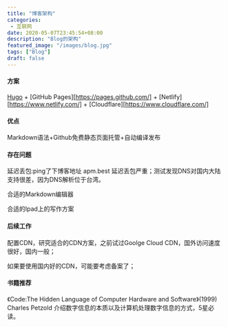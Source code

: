 ```yaml
---
title: "博客架构"
categories: 
 - 互联网
date: 2020-05-07T23:45:54+08:00
description: "Blog的架构"
featured_image: "/images/blog.jpg"
tags: ["Blog"]
draft: false
---
```

#### 方案
<a href="https://gohugo.io" target="_blank">Hugo</a> + [GitHub Pages][https://pages.github.com/] + [Netlify][https://www.netlify.com/] + [Cloudflare][https://www.cloudflare.com/]

#### 优点
Markdown语法+Github免费静态页面托管+自动编译发布

#### 存在问题
延迟丢包:ping了下博客地址 apm.best 延迟丢包严重；测试发现DNS对国内大陆支持很差，因为DNS解析位于台湾。
<!--more-->
合适的Markdown编辑器

合适的Ipad上的写作方案

#### 后续工作
配置CDN，研究适合的CDN方案，之前试过Goolge Cloud CDN，国外访问速度很好，国内一般；

如果要使用国内好的CDN，可能要考虑备案了；

#### 书籍推荐
《Code:The Hidden Language of Computer Hardware and Software》(1999)  Charles Petzold
介绍数字信息的本质以及计算机处理数字信息的方式，5星必读。

